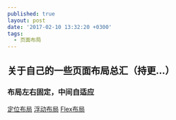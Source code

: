 ```yaml
---
published: true
layout: post
date: '2017-02-10 13:32:20 +0300'
tags:
  - 页面布局
---
```

## 关于自己的一些页面布局总汇（持更...）

### 布局左右固定，中间自适应
[定位布局](https://sl17.github.io/layout/demo1.html)
[浮动布局](https://sl17.github.io/layout/demo2.html)
[Flex布局](https://sl17.github.io/layout/demo3.html)



